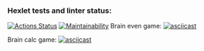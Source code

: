### Hexlet tests and linter status:
[![Actions Status](https://github.com/arsael/frontend-project-44/workflows/hexlet-check/badge.svg)](https://github.com/arsael/frontend-project-44/actions)
[![Maintainability](https://api.codeclimate.com/v1/badges/5ed349e42a0870798490/maintainability)](https://codeclimate.com/github/arsael/frontend-project-44/maintainability)
Brain even game:
[![asciicast](https://asciinema.org/a/UUN3ijpxwoNbdMqeg8XJrxqPg.svg)](https://asciinema.org/a/UUN3ijpxwoNbdMqeg8XJrxqPg)

Brain calc game:
[![asciicast](https://asciinema.org/a/D2TkX1135JI2XVNdTJmGbETH4.svg)](https://asciinema.org/a/D2TkX1135JI2XVNdTJmGbETH4)